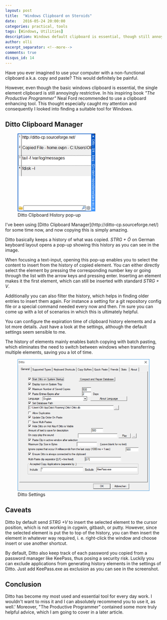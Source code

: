 ```yaml
---
layout: post
title:  "Windows Clipboard on Steroids"
date:   2016-05-24 20:00:00
categories: practical, tools
tags: [Windows, Utilities]
description: Windows default clipboard is essential, though still annoyingly restrictive. Ditto ultimately improves the clipboards utility character.
author: olli
excerpt_separator: <!--more-->
comments: true
disqus_id: 14
---
```


Have you ever imagined to use your computer with a non-functional clipboard a.k.a. copy and paste? This would definitely be painful.

However, even though the basic windows clipboard is essential, the single element clipboard is still annoyingly restrictive. In his inspiring book _"The Productive Programmer"_ Neal Ford recommended to use a clipboard enhancing tool. This thought especially caught my attention and consequently I looked into finding a suitable tool for Windows.

<!--more-->

## Ditto Clipboard Manager

<figure class="right">
    <img src="/img/ditto/ditto-history.png" style="width: 250px;" title="Ditto Clipboard History pop-up" alt="Ditto Clipboard History pop-up">
    <figcaption>Ditto Clipboard History pop-up</figcaption>
</figure>
I've been using [Ditto Clipboard Manager](http://ditto-cp.sourceforge.net/) for some time now, and now copying this is simply amazing.

Ditto basically keeps a history of what was copied. *STRG + Ö* on German keyboard layout opens a pop-up showing this history as you can see in the image.

When focusing a text-input, opening this pop-up enables you to select the content to insert from the history of copied element. You can either directly select the element by pressing the corresponding number key or going through the list with the arrow keys and pressing enter. Inserting an element makes it the first element, which can still be inserted with standard *STRG + V*.

Additionally you can also filter the history, which helps in finding older entries to insert them again. For instance a setting for a git repository config file or a special command needed every now and then. I'm sure you can come up with a lot of scenarios in which this is ultimately helpful.

You can configure the expiration time of clipboard history elements and a lot more details. Just have a look at the settings, although the default settings seem sensible to me.

The history of elements mainly enables batch copying with batch pasting, which eliminates the need to switch between windows when transferring multiple elements, saving you a lot of time.

<figure class="right">
    <img src="/img/ditto/ditto-config.png" style="width: 450px;" title="Ditto Settings" alt="Ditto Settings">
    <figcaption>Ditto Settings</figcaption>
</figure>

## Caveats

Ditto by default send *STRG +V* to insert the selected element to the cursor position, which is not working in cygwin, gitbash, or putty. However, since the selected element is put the to top of the history, you can then insert the element in whatever way required, i. e. right-click the window and choose insert or use another shortcut.

By default, Ditto also keep track of each password you copied from a password manager like KeePass, thus posing a security risk. Luckily you can exclude applications from generating history elements in the settings of Ditto. Just add KeePass.exe as exclusion as you can see in the screenshot.

## Conclusion

Ditto has become my most used and essential tool for every day work. I wouldn't want to miss it and I can absolutely recommend you to use it, as well.' Moreover, "The Productive Programmer" contained some more truly helpful advice, which I am going to cover in a later article.

